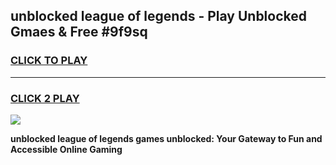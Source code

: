 
## unblocked league of legends - Play Unblocked Gmaes & Free #9f9sq
<h3>
<a href="https://news.freeplayer.one?title=unblocked_league_of_legends&ref=26F">CLICK TO PLAY</a></h3>
<hr>

<h3>
<a href="https://news.freeplayer.one?title=unblocked_league_of_legends&ref=26F">CLICK 2 PLAY</a>
  
</h3>

<a href="https://news.freeplayer.one?title=unblocked_league_of_legends&ref=26F/"><img src="https://clearcache.store/games.png"></a>


**unblocked league of legends games unblocked: Your Gateway to Fun and Accessible Online Gaming**
